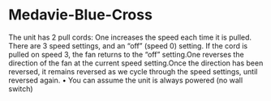 # Medavie-Blue-Cross
The unit has 2 pull cords:   One increases the speed each time it is pulled.  There are 3 speed settings, and an “off” (speed 0) setting.   If the cord is pulled on speed 3, the fan returns to the “off” setting.One reverses the direction of the fan at the current speed setting.Once the direction has been reversed, it remains reversed as we cycle through the speed settings, until reversed again.
•    You can assume the unit is always powered (no wall switch)
